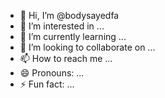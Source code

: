 - 👋 Hi, I’m @bodysayedfa
- 👀 I’m interested in ...
- 🌱 I’m currently learning ...
- 💞️ I’m looking to collaborate on ...
- 📫 How to reach me ...
- 😄 Pronouns: ...
- ⚡ Fun fact: ...

<!---
bodysayedfa/bodysayedfa is a ✨ special ✨ repository because its `README.md` (this file) appears on your GitHub profile.
You can click the Preview link to take a look at your changes.
--->

